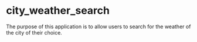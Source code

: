 # city_weather_search
 The purpose of this application is to allow users to search for the weather of the city of their choice.
